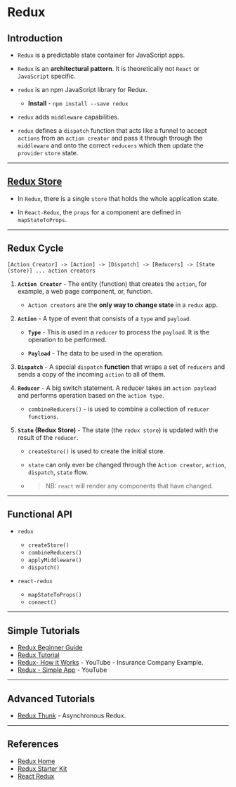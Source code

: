 # Redux

## Introduction

* `Redux` is a predictable state container for JavaScript apps.

* `Redux` is an __architectural pattern__. It is theoretically not `React` or `JavaScript` specific.

* `redux` is an npm JavaScript library for Redux.

    * __Install__ - `npm install --save redux`

* `redux` adds `middleware` capabilities.

* `redux` defines a `dispatch` function that acts like a funnel to accept `actions` from an `action creator` and pass it through through the `middleware` and onto the correct `reducers` which then update the `provider` `store` state.

---

## [Redux Store](https://redux.js.org/basics/store)

* In `Redux`, there is a single `store` that holds the whole application state.

* In `React-Redux`, the `props` for a component are defined in `mapStateToProps`.

--- 

## Redux Cycle

```
[Action Creator] -> [Action] -> [Dispatch] -> [Reducers] -> [State (store)] ... action creators
```

1. __`Action Creator`__ - The entity (function) that creates the `action`, for example, a web page component, or, function.

    * `Action creators` are the __only way to change state__ in a `redux` app.


2. __`Action`__ - A type of event that consists of a `type` and `payload`.
    
    * __`Type`__ - This is used in a `reducer` to process the `payload`. It is the operation to be performed.

    * __`Payload`__ - The data to be used in the operation.


3. __`Dispatch`__ - A special `dispatch` __function__ that wraps a set of `reducers` and sends a copy of the incoming `action` to all of them.


4. __`Reducer`__ - A big switch statement. A reducer takes an `action payload` and performs operation based on the `action type`.

    * `combineReducers()` - is used to combine a collection of `reducer functions`.


5. __`State` (Redux Store)__ - The state (the `redux store`) is updated with the result of the `reducer`.

    * `createStore()` is used to create the initial store.

    * `state` can only ever be changed through the `Action creator`, `action`, `dispatch`, `state` flow.

    * >NB: `react` will render any components that have changed.

---

## Functional API

* `redux`
    * `createStore()`
    * `combineReducers()`
    * `applyMiddleware()`
    * `dispatch()`

* `react-redux`
    * `mapStateToProps()`
    * `connect()`

---

## Simple Tutorials

* [Redux Beginner Guide](https://www.valentinog.com/blog/redux/)
* [Redux Tutorial](https://www.robinwieruch.de/react-redux-tutorial/)
* [Redux- How it Works](https://www.youtube.com/watch?v=3sjMRS1gJys) - YouTube - Insurance Company Example.
* [Redux - Simple App](https://www.youtube.com/watch?v=kJeXr1K3nyg) - YouTube

---

## Advanced Tutorials

* [Redux Thunk](https://www.youtube.com/watch?v=1QI-UE3-0PU) - Asynchronous Redux.


---

## References

* [Redux Home](https://redux.js.org/)
* [Redux Starter Kit](https://redux-starter-kit.js.org/)
* [React Redux](https://react-redux.js.org/)
